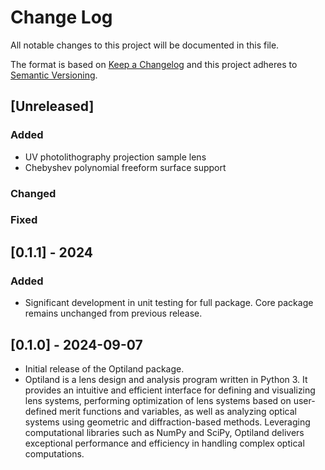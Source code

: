 
# Change Log
All notable changes to this project will be documented in this file.
 
The format is based on [Keep a Changelog](http://keepachangelog.com/)
and this project adheres to [Semantic Versioning](http://semver.org/).
 
## [Unreleased]
 
### Added
- UV photolithography projection sample lens
- Chebyshev polynomial freeform surface support

### Changed
 
### Fixed
 
## [0.1.1] - 2024

### Added
- Significant development in unit testing for full package. Core package remains unchanged from previous release.
 
## [0.1.0] - 2024-09-07
 
- Initial release of the Optiland package.
- Optiland is a lens design and analysis program written in Python 3. It provides an intuitive and efficient interface for defining and visualizing lens systems, performing optimization of lens systems based on user-defined merit functions and variables, as well as analyzing optical systems using geometric and diffraction-based methods. Leveraging computational libraries such as NumPy and SciPy, Optiland delivers exceptional performance and efficiency in handling complex optical computations.